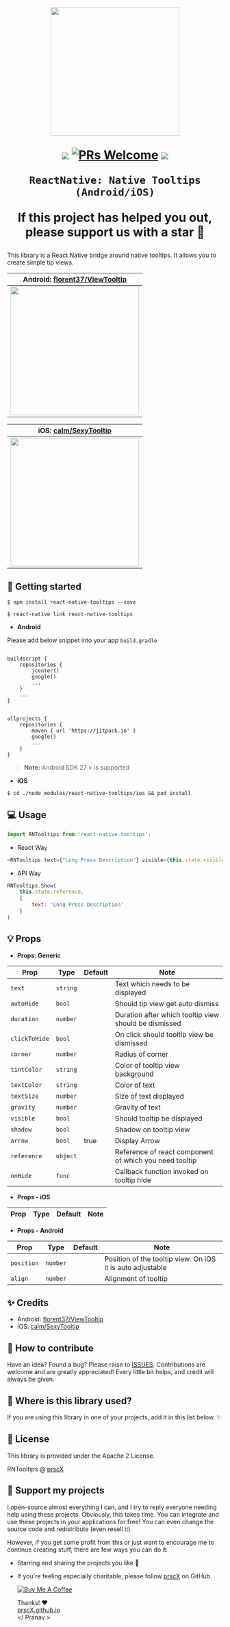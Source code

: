 <h1 align="center">

<p align="center">
  <img src="https://storage.googleapis.com/material-design/publish/material_v_12/assets/0B7WCemMG6e0VZ1JKMzJFcmhOWkk/components-tooltips.png" width="300" height="300" />
</p>

<p align="center">
  <a href="https://www.npmjs.com/package/react-native-tooltips"><img src="http://img.shields.io/npm/v/react-native-tooltips.svg?style=flat" /></a>
  <a href="https://github.com/prscX/react-native-tooltips/pulls"><img alt="PRs Welcome" src="https://img.shields.io/badge/PRs-welcome-brightgreen.svg" /></a>
  <a href="https://github.com/prscX/react-native-tooltips#License"><img src="https://img.shields.io/npm/l/react-native-tooltips.svg?style=flat" /></a>
</p>


    ReactNative: Native Tooltips (Android/iOS)

If this project has helped you out, please support us with a star 🌟
</h1>

This library is a React Native bridge around native tooltips. It allows you to create simple tip views.


| **Android: [florent37/ViewTooltip](https://github.com/florent37/ViewTooltip)**             |
| ----------------- |
| <img src="https://raw.githubusercontent.com/florent37/ViewTooltip/master/medias/with_border.gif" height="300" />                  |


| **iOS: [calm/SexyTooltip](https://github.com/calm/SexyTooltip)**             |
| ----------------- |
| <img src="https://camo.githubusercontent.com/add1764d27026b81adb117e07a10781c9abbde1b/687474703a2f2f692e696d6775722e636f6d2f4f4e383257526c2e676966" height="300" />                  |



## 📖 Getting started

`$ npm install react-native-tooltips --save`

`$ react-native link react-native-tooltips`


- **Android**

Please add below snippet into your app `build.gradle`

```

buildscript {
    repositories {
        jcenter()
        google()
		...
    }
	...
}


allprojects {
    repositories {
        maven { url 'https://jitpack.io' }
		google()
		...
    }
}
```

> **Note:** Android SDK 27 > is supported


- **iOS**

`$ cd ./node_modules/react-native-tooltips/ios && pod install`


## 💻 Usage

```javascript
import RNTooltips from 'react-native-tooltips';

```


- React Way

```javascript
<RNTooltips text={"Long Press Description"} visible={this.state.visible} reference={this.state.reference} />
```

- API Way

```javascript
RNTooltips.Show(
    this.state.reference,
    {
        text: 'Long Press Description'
    }
)

```

## 💡 Props

- **Props: Generic**

| Prop              | Type       | Default | Note                                                                                                       |
| ----------------- | ---------- | ------- | ---------------------------------------------------------------------------------------------------------- |
| `text`       | `string`     |         | Text which needs to be displayed
| `autoHide`     | `bool` |         | Should tip view get auto dismiss                                                      |
| `duration` | `number` |         | Duration after which tooltip view should be dismissed                                                  |  |
| `clickToHide`    | `bool`     |         | On click should tooltip view be dismissed                                        |  |
| `corner`      | `number`     |         | Radius of corner
| `tintColor`      | `string`     |         | Color of tooltip view background
| `textColor`      | `string`     |         | Color of text
| `textSize`      | `number`     |         | Size of text displayed
| `gravity`      | `number`     |         | Gravity of text
| `visible`      | `bool`     |         | Should tooltip be displayed
| `shadow`      | `bool`     |         | Shadow on tooltip view
| `arrow`      | `bool`     |    true     | Display Arrow
| `reference`      | `object`     |         | Reference of react component of which you need tooltip
| `onHide`      | `func`     |         | Callback function invoked on tooltip hide


- **Props - iOS**

| Prop              | Type       | Default | Note                                                                                                       |
| ----------------- | ---------- | ------- | ---------------------------------------------------------------------------------------------------------- |

- **Props - Android**

| Prop              | Type       | Default | Note                                                                                                       |
| ----------------- | ---------- | ------- | ---------------------------------------------------------------------------------------------------------- |
| `position`      | `number`     |         | Position of the tooltip view. On iOS it is auto adjustable
| `align`       | `number`     |         | Alignment of tooltip                                                            |


## ✨ Credits

- Android: [florent37/ViewTooltip](https://github.com/florent37/ViewTooltip)
- iOS: [calm/SexyTooltip](https://github.com/calm/SexyTooltip)


## 🤔 How to contribute
Have an idea? Found a bug? Please raise to [ISSUES](https://github.com/prscX/react-native-tooltips/issues).
Contributions are welcome and are greatly appreciated! Every little bit helps, and credit will always be given.

## 💫 Where is this library used?
If you are using this library in one of your projects, add it in this list below. ✨


## 📜 License
This library is provided under the Apache 2 License.

RNTooltips @ [prscX](https://github.com/prscX)

## 💖 Support my projects
I open-source almost everything I can, and I try to reply everyone needing help using these projects. Obviously, this takes time. You can integrate and use these projects in your applications for free! You can even change the source code and redistribute (even resell it).

However, if you get some profit from this or just want to encourage me to continue creating stuff, there are few ways you can do it:
* Starring and sharing the projects you like 🚀
* If you're feeling especially charitable, please follow [prscX](https://github.com/prscX) on GitHub.

  <a href="https://www.buymeacoffee.com/prscX" target="_blank"><img src="https://www.buymeacoffee.com/assets/img/custom_images/orange_img.png" alt="Buy Me A Coffee" style="height: auto !important;width: auto !important;" ></a>

  Thanks! ❤️
  <br/>
  [prscX.github.io](https://prscx.github.io)
  <br/>
  </ Pranav >